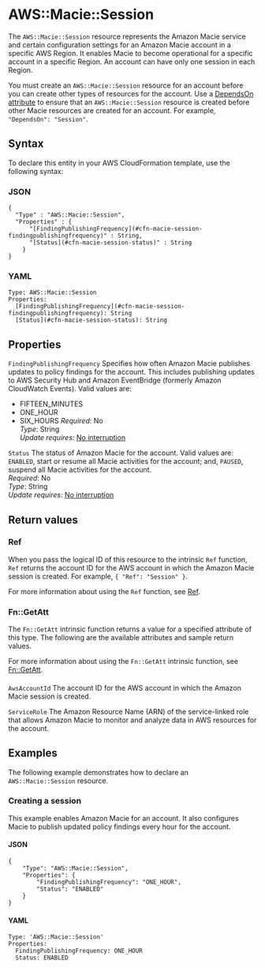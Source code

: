 # AWS::Macie::Session<a name="aws-resource-macie-session"></a>

The `AWS::Macie::Session` resource represents the Amazon Macie service and certain configuration settings for an Amazon Macie account in a specific AWS Region\. It enables Macie to become operational for a specific account in a specific Region\. An account can have only one session in each Region\.

You must create an `AWS::Macie::Session` resource for an account before you can create other types of resources for the account\. Use a [DependsOn attribute](https://docs.aws.amazon.com/AWSCloudFormation/latest/UserGuide/aws-attribute-dependson.html) to ensure that an `AWS::Macie::Session` resource is created before other Macie resources are created for an account\. For example, `"DependsOn": "Session"`\.

## Syntax<a name="aws-resource-macie-session-syntax"></a>

To declare this entity in your AWS CloudFormation template, use the following syntax:

### JSON<a name="aws-resource-macie-session-syntax.json"></a>

```
{
  "Type" : "AWS::Macie::Session",
  "Properties" : {
      "[FindingPublishingFrequency](#cfn-macie-session-findingpublishingfrequency)" : String,
      "[Status](#cfn-macie-session-status)" : String
    }
}
```

### YAML<a name="aws-resource-macie-session-syntax.yaml"></a>

```
Type: AWS::Macie::Session
Properties:
  [FindingPublishingFrequency](#cfn-macie-session-findingpublishingfrequency): String
  [Status](#cfn-macie-session-status): String
```

## Properties<a name="aws-resource-macie-session-properties"></a>

`FindingPublishingFrequency` <a name="cfn-macie-session-findingpublishingfrequency"></a>
Specifies how often Amazon Macie publishes updates to policy findings for the account\. This includes publishing updates to AWS Security Hub and Amazon EventBridge \(formerly Amazon CloudWatch Events\)\. Valid values are:

- FIFTEEN_MINUTES
- ONE_HOUR
- SIX_HOURS
  _Required_: No  
  _Type_: String  
  _Update requires_: [No interruption](https://docs.aws.amazon.com/AWSCloudFormation/latest/UserGuide/using-cfn-updating-stacks-update-behaviors.html#update-no-interrupt)

`Status` <a name="cfn-macie-session-status"></a>
The status of Amazon Macie for the account\. Valid values are: `ENABLED`, start or resume all Macie activities for the account; and, `PAUSED`, suspend all Macie activities for the account\.  
_Required_: No  
_Type_: String  
_Update requires_: [No interruption](https://docs.aws.amazon.com/AWSCloudFormation/latest/UserGuide/using-cfn-updating-stacks-update-behaviors.html#update-no-interrupt)

## Return values<a name="aws-resource-macie-session-return-values"></a>

### Ref<a name="aws-resource-macie-session-return-values-ref"></a>

When you pass the logical ID of this resource to the intrinsic `Ref` function, `Ref` returns the account ID for the AWS account in which the Amazon Macie session is created\. For example, `{ "Ref": "Session" }`\.

For more information about using the `Ref` function, see [Ref](https://docs.aws.amazon.com/AWSCloudFormation/latest/UserGuide/intrinsic-function-reference-ref.html)\.

### Fn::GetAtt<a name="aws-resource-macie-session-return-values-fn--getatt"></a>

The `Fn::GetAtt` intrinsic function returns a value for a specified attribute of this type\. The following are the available attributes and sample return values\.

For more information about using the `Fn::GetAtt` intrinsic function, see [Fn::GetAtt](https://docs.aws.amazon.com/AWSCloudFormation/latest/UserGuide/intrinsic-function-reference-getatt.html)\.

#### <a name="aws-resource-macie-session-return-values-fn--getatt-fn--getatt"></a>

`AwsAccountId` <a name="AwsAccountId-fn::getatt"></a>
The account ID for the AWS account in which the Amazon Macie session is created\.

`ServiceRole` <a name="ServiceRole-fn::getatt"></a>
The Amazon Resource Name \(ARN\) of the service\-linked role that allows Amazon Macie to monitor and analyze data in AWS resources for the account\.

## Examples<a name="aws-resource-macie-session--examples"></a>

The following example demonstrates how to declare an `AWS::Macie::Session` resource\.

### Creating a session<a name="aws-resource-macie-session--examples--Creating_a_session"></a>

This example enables Amazon Macie for an account\. It also configures Macie to publish updated policy findings every hour for the account\.

#### JSON<a name="aws-resource-macie-session--examples--Creating_a_session--json"></a>

```
{
    "Type": "AWS::Macie::Session",
    "Properties": {
        "FindingPublishingFrequency": "ONE_HOUR",
        "Status": "ENABLED"
    }
}
```

#### YAML<a name="aws-resource-macie-session--examples--Creating_a_session--yaml"></a>

```
Type: 'AWS::Macie::Session'
Properties:
  FindingPublishingFrequency: ONE_HOUR
  Status: ENABLED
```
